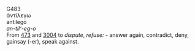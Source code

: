 G483  
ἀντίλεγω  
antilegō  
*an-til‘-eg-o*  
From [473](g0473) and [3004](g3004) to *dispute*, *refuse:* - answer
again, contradict, deny, gainsay (-er), speak against.  
